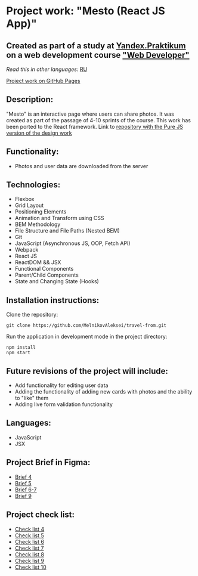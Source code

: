 # Project work: "Mesto (React JS App)"

## Created as part of a study at [Yandex.Praktikum](https://praktikum.yandex.com/) on a web development course ["Web Developer"](https://practicum.yandex.com/web/)

*Read this in other languages:* [RU](https://github.com/MelnikovAleksei/mesto/blob/master/README.md)

[Project work on GitHub Pages](https://melnikovaleksei.github.io/mesto/index.html)

## Description:

"Mesto" is an interactive page where users can share photos. It was created as part of the passage of 4-10 sprints of the course. This work has been ported to the React framework. Link to [repository with the Pure JS version of the design work](https://github.com/MelnikovAleksei/mesto)

## Functionality:

* Photos and user data are downloaded from the server

## Technologies:

* Flexbox
* Grid Layout
* Positioning Elements
* Animation and Transform using CSS
* BEM Methodology
* File Structure and File Paths (Nested BEM)
* Git
* JavaScript (Asynchronous JS, OOP, Fetch API)
* Webpack
* React JS
* ReactDOM && JSX
* Functional Components
* Parent/Child Components
* State and Changing State (Hooks)

## Installation instructions:

Clone the repository:

`
git clone https://github.com/MelnikovAleksei/travel-from.git
`

Run the application in development mode in the project directory:

```
npm install
npm start
```

## Future revisions of the project will include:

* Add functionality for editing user data
* Adding the functionality of adding new cards with photos and the ability to "like" them
* Adding live form validation functionality

## Languages:

* JavaScript
* JSX

## Project Brief in Figma:
* [Brief 4](https://www.figma.com/file/SLGf16iUspCIjC05qUi1dk/YP-project-4-mesto)
* [Brief 5](https://www.figma.com/file/n0Ho0JWLOCYiVkrboLTVJo/sprint-5-mesto)
* [Brief 6-7](https://www.figma.com/file/qk3Axq4MZryPzGFfCnUnrP/sprint-6-mesto)
* [Brief 9](https://www.figma.com/file/hhhIavVTeuilfPPZ6sbifl/JavaScript.-Sprint-9)

## Project check list:

* [Check list 4](https://code.s3.yandex.net/web-developer/checklists/new-program/checklist-4/index.html)
* [Check list 5](https://code.s3.yandex.net/web-developer/checklists/new-program/checklist-5/index.html)
* [Check list 6](https://code.s3.yandex.net/web-developer/checklists/new-program/checklist-6/index.html)
* [Check list 7](https://code.s3.yandex.net/web-developer/checklists/new-program/checklist-7/index.html)
* [Check list 8](https://code.s3.yandex.net/web-developer/checklists/new-program/checklist-8/index.html)
* [Check list 9](https://code.s3.yandex.net/web-developer/checklists/new-program/checklist-9/index.html)
* [Check list 10](https://code.s3.yandex.net/web-developer/checklists/new-program/checklist-10/index.html)
